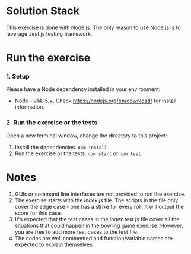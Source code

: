 # Solution Stack
This exercise is done with Node.js. The only reason to use Node.js is to leverage Jest.js testing framework.
# Run the exercise
### 1. Setup 
Please have a Node dependency installed in your environment:
* Node - v14.15.+. Check https://nodejs.org/en/download/ for install information.
### 2. Run the exercise or the tests
Open a new terminal window, change the directory to this project:
  1. Install the dependencies.
    `npm install`
  1. Run the exercise or the tests.
    `npm start`
    or
    `npm test`

# Notes
  1. GUIs or command line interfaces are not provided to run the exercise.
  1. The exercise starts with the *index.js* file. The scripts in the file only cover the edge case - one has a strike for every roll. It will output the score for this case.
  1. It's expected that the test cases in the *index.test.js* file cover all the situations that could happen in the bowling game exercise. However, you are free to add more test cases to the test file.
  1. The codes are well commented and function/variable names are expected to explain themselves.
